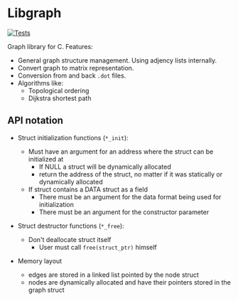 # Libgraph

[![Tests](https://github.com/asimos-bot/libgraph/workflows/Tests/badge.svg)](https://github.com/asimos-bot/libgraph/actions/workflows/main.yml)

Graph library for C. Features:

* General graph structure management. Using adjency lists internally.
* Convert graph to matrix representation.
* Conversion from and back `.dot` files.
* Algorithms like:
  * Topological ordering
  * Dijkstra shortest path

## API notation

* Struct initialization functions (`*_init`):
  * Must have an argument for an address where the struct can be initialized at
    * If NULL a struct will be dynamically allocated
    * return the address of the struct, no matter if it was statically or dynamically allocated
  * If struct contains a DATA struct as a field
    * There must be an argument for the data format being used for initialization
    * There must be an argument for the constructor parameter

* Struct destructor functions (`*_free`):
  * Don't deallocate struct itself
    * User must call `free(struct_ptr)` himself

* Memory layout
  * edges are stored in a linked list pointed by the node struct
  * nodes are dynamically allocated and have their pointers stored in the graph struct
